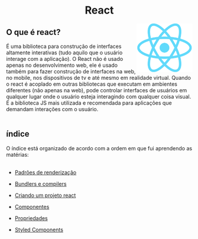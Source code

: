 <h1 align="center"> React</h1>

<p align="center">
  <img align="right" alt="logo do docker" src="../public/logo-react.png" width="30%">
</p>

## O que é react?

É uma biblioteca para construção de interfaces altamente interativas (tudo aquilo que o usuário interage com a aplicação). O React não é usado apenas no desenvolvimento web, ele é usado também para fazer construção de interfaces na web, no mobile, nos dispositivos de tv e até mesmo em realidade virtual. Quando o react é acoplado em outras bibliotecas que executam em ambientes diferentes (não apenas na web), pode controlar interfaces de usuários em qualquer lugar onde o usuário esteja interagindo com qualquer coisa visual. É a biblioteca JS mais utilizada e recomendada para aplicações que demandam interações com o usuário.
<br><br>

<h2>índice</h2>
O índice está organizado de acordo com a ordem em que fui aprendendo as matérias:
<br>
<br>


*  [Padrões de renderização](https://github.com/fernandadiasm/study/tree/main/react/01-padroes-de-renderizacao.md)

* [Bundlers e compilers](https://github.com/fernandadiasm/study/tree/main/react/02-bundlers-e-compilers.md)

* [Criando um projeto react](https://github.com/fernandadiasm/study/tree/main/react/03-criando-um-projeto-react.md)

* [Componentes](https://github.com/fernandadiasm/study/tree/main/react/04-componentes.md)

* [Propriedades](https://github.com/fernandadiasm/study/tree/main/react/05-propriedades.md)

* [Styled Components](https://github.com/fernandadiasm/study/tree/main/react/06-styled-componentes.md)





